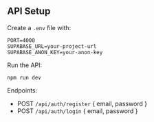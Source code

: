 ## API Setup

Create a `.env` file with:

```
PORT=4000
SUPABASE_URL=your-project-url
SUPABASE_ANON_KEY=your-anon-key
```

Run the API:

```
npm run dev
```

Endpoints:
- POST `/api/auth/register` { email, password }
- POST `/api/auth/login` { email, password }





